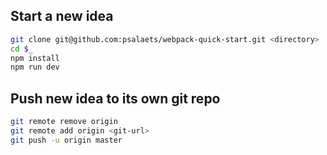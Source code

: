 ## Start a new idea

```bash
git clone git@github.com:psalaets/webpack-quick-start.git <directory>
cd $_
npm install
npm run dev
```

## Push new idea to its own git repo

```bash
git remote remove origin
git remote add origin <git-url>
git push -u origin master
```

